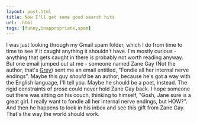 ```yaml
---
layout: post.html
title: Now I'll get some good search hits
url: .html
tags: [funny,inappropriate,spam]
---
```

I was just looking through my Gmail spam folder, which I do from time to time to see if it caught anything it shouldn't have. I'm mostly curious - anything that gets caught in there is probably not worth reading anyway. But one email jumped out at me - someone named Zane Gay (Not the author, that's [Grey](http://en.wikipedia.org/wiki/Zane_Grey)) sent me an email entitled, "Fondle all her internal nerve endings". Maybe this guy _should_ be an author, because he's got a way with the English language, I'll tell you. Maybe he should be a poet, instead. The rigid constraints of prose could never hold Zane Gay back. I hope someone out there was sitting on his couch, thinking to himself, "Gosh, Jane sure is a great girl. I really want to fondle all her internal nerve endings, but HOW?". And then he happens to look in his inbox and see this gift from Zane Gay. That's the way the world should work.
